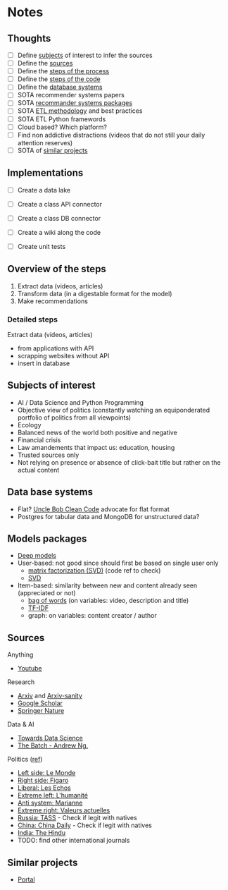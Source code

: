# Notes

## Thoughts
- [ ] Define [subjects](#subjects-of-interest) of interest to infer the sources
- [ ] Define the [sources](#sources)
- [ ] Define the [steps of the process](#thoughts)
- [ ] Define the [steps of the code](#overview-of-the-steps)
- [ ] Define the [database systems](#data-base-systems)
- [ ] SOTA recommender systems papers
- [ ] SOTA [recommander systems packages](#models-packages)
- [ ] SOTA [ETL methodology](sota_etl.md) and best practices
- [ ] SOTA ETL Python framewords
- [ ] Cloud based? Which platform?
- [ ] Find non addictive distractions (videos that do not still your daily attention reserves)
- [ ] SOTA of [similar projects](#similar-projects)

## Implementations
- [ ] Create a data lake
- [ ] Create a class API connector
- [ ] Create a class DB connector
- [ ] Create a wiki along the code
- [ ] Create unit tests


## Overview of the steps
1. Extract data (videos, articles)
2. Transform data (in a digestable format for the model)
3. Make recommendations

### Detailed steps
Extract data (videos, articles)
- from applications with API 
- scrapping websites without API
- insert in database


## Subjects of interest
- AI / Data Science and Python Programming
- Objective view of politics (constantly watching an equiponderated portfolio of politics from all viewpoints)
- Ecology
- Balanced news of the world both positive and negative
- Financial crisis
- Law amandements that impact us: education, housing
- Trusted sources only
- Not relying on presence or absence of click-bait title but rather on the actual content


## Data base systems
- Flat? [Uncle Bob Clean Code](https://www.youtube.com/watch?v=7EmboKQH8lM&list=PLmmYSbUCWJ4x1GO839azG_BBw8rkh-zOj) advocate for flat format
- Postgres for tabular data and MongoDB for unstructured data?

## Models packages
- [Deep models](https://github.com/maciejkula/spotlight)
- User-based: not good since should first be based on single user only
  - [matrix factorization (SVD)](https://github.com/Quang-Vinh/matrix-factorization) (code ref to check)
  - [SVD](https://github.com/muricoca/crab)
- Item-based: similarity between new and content already seen (appreciated or not)
  - [bag of words](https://scikit-learn.org/stable/modules/feature_extraction.html#common-vectorizer-usage) (on variables: video, description and title)
  - [TF-IDF](https://scikit-learn.org/stable/modules/feature_extraction.html#tfidf-term-weighting)
  - graph: on variables: content creator / author



## Sources

Anything
- [Youtube](https://www.youtube.com/)

Research
- [Arxiv](https://arxiv.org/) and [Arxiv-sanity](https://arxiv-sanity-lite.com/)
- [Google Scholar](https://serpapi.com/google-scholar-api)
- [Springer Nature](https://dev.springernature.com/)

Data & AI
- [Towards Data Science](https://towardsdatascience.com/)
- [The Batch - Andrew Ng.](https://www.deeplearning.ai/the-batch/)

Politics ([ref](https://www.integrersciencespo.fr/orientations-politiques-de-la-presse-etrangere-et-francaise))
- [Left side: Le Monde](https://www.lemonde.fr/)
- [Right side: Figaro](https://www.lefigaro.fr/)
- [Liberal: Les Echos](https://www.lesechos.fr/)
- [Extreme left: L'humanité](https://www.humanite.fr/)
- [Anti system: Marianne](https://www.marianne.net/)
- [Extreme right: Valeurs actuelles](https://www.valeursactuelles.com/)
- [Russia: TASS](https://tass.com/?utm_source=google.com&utm_medium=organic&utm_campaign=google.com&utm_referrer=google.com) - Check if legit with natives
- [China: China Daily](https://www.chinadaily.com.cn/) - Check if legit with natives
- [India: The Hindu](https://www.thehindu.com/news/national/)
- TODO: find other international journals

## Similar projects
- [Portal](https://github.com/grahamjenson/list_of_recommender_systems)

